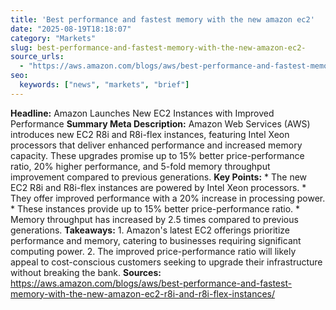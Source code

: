 ```yaml
---
title: 'Best performance and fastest memory with the new amazon ec2'
date: "2025-08-19T18:18:07"
category: "Markets"
slug: best-performance-and-fastest-memory-with-the-new-amazon-ec2-
source_urls:
  - "https://aws.amazon.com/blogs/aws/best-performance-and-fastest-memory-with-the-new-amazon-ec2-r8i-and-r8i-flex-instances/"
seo:
  keywords: ["news", "markets", "brief"]
---
```

**Headline:** Amazon Launches New EC2 Instances with Improved Performance  **Summary Meta Description:** Amazon Web Services (AWS) introduces new EC2 R8i and R8i-flex instances, featuring Intel Xeon processors that deliver enhanced performance and increased memory capacity. These upgrades promise up to 15% better price-performance ratio, 20% higher performance, and 5-fold memory throughput improvement compared to previous generations.  **Key Points:**  * The new EC2 R8i and R8i-flex instances are powered by Intel Xeon processors. * They offer improved performance with a 20% increase in processing power. * These instances provide up to 15% better price-performance ratio. * Memory throughput has increased by 2.5 times compared to previous generations.  **Takeaways:**  1. Amazon's latest EC2 offerings prioritize performance and memory, catering to businesses requiring significant computing power. 2. The improved price-performance ratio will likely appeal to cost-conscious customers seeking to upgrade their infrastructure without breaking the bank.  **Sources:**  https://aws.amazon.com/blogs/aws/best-performance-and-fastest-memory-with-the-new-amazon-ec2-r8i-and-r8i-flex-instances/ 
